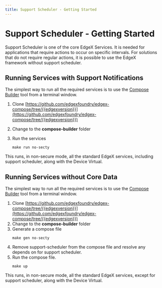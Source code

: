 ```yaml
---
title: Support Scheduler - Getting Started
---
```


# Support Scheduler - Getting Started

Support Scheduler is one of the core EdgeX Services. It is needed for applications that require actions to occur on specific intervals.
For solutions that do not require regular actions, it is possible to use the EdgeX framework without support scheduler.

## Running Services with Support Notifications

The simplest way to run all the required services is to use the [Compose Builder](https://github.com/edgexfoundry/edgex-compose/tree/{{edgexversion}}/compose-builder) tool from a terminal window.

1. Clone [https://github.com/edgexfoundry/edgex-compose/tree/{{edgexversion}}](https://github.com/edgexfoundry/edgex-compose/tree/{{edgexversion}})

2. Change to the **compose-builder** folder

3. Run the services
    ```
    make run no-secty
    ```
This runs, in non-secure mode, all the standard EdgeX services, including support scheduler, along with the Device Virtual.

## Running Services without Core Data
The simplest way to run all the required services is to use the [Compose Builder](https://github.com/edgexfoundry/edgex-compose/tree/{{edgexversion}}/compose-builder) tool from a terminal window.

1. Clone [https://github.com/edgexfoundry/edgex-compose/tree/{{edgexversion}}](https://github.com/edgexfoundry/edgex-compose/tree/{{edgexversion}})
2. Change to the **compose-builder** folder
3. Generate a compose file
    ```
    make gen no-secty
    ```
4. Remove support-scheduler from the compose file and resolve any depends on for support scheduler.
5. Run the compose file.
    ```
    make up
    ```
This runs, in non-secure mode, all the standard EdgeX services, except for support scheduler, along with the Device Virtual.
